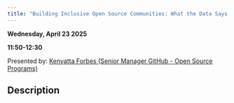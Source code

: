 ```yaml
---
title: "Building Inclusive Open Source Communities: What the Data Says & How Academia Can Lead"
---
```


**Wednesday, April 23 2025**

**11:50-12:30**

Presented by: [Kenyatta Forbes (Senior Manager GitHub - Open Source Programs)](../speakers/kenyatta-forbes.md)

## Description
